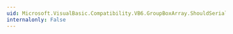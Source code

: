 ```yaml
---
uid: Microsoft.VisualBasic.Compatibility.VB6.GroupBoxArray.ShouldSerializeIndex(System.Windows.Forms.GroupBox)
internalonly: False
---
```

